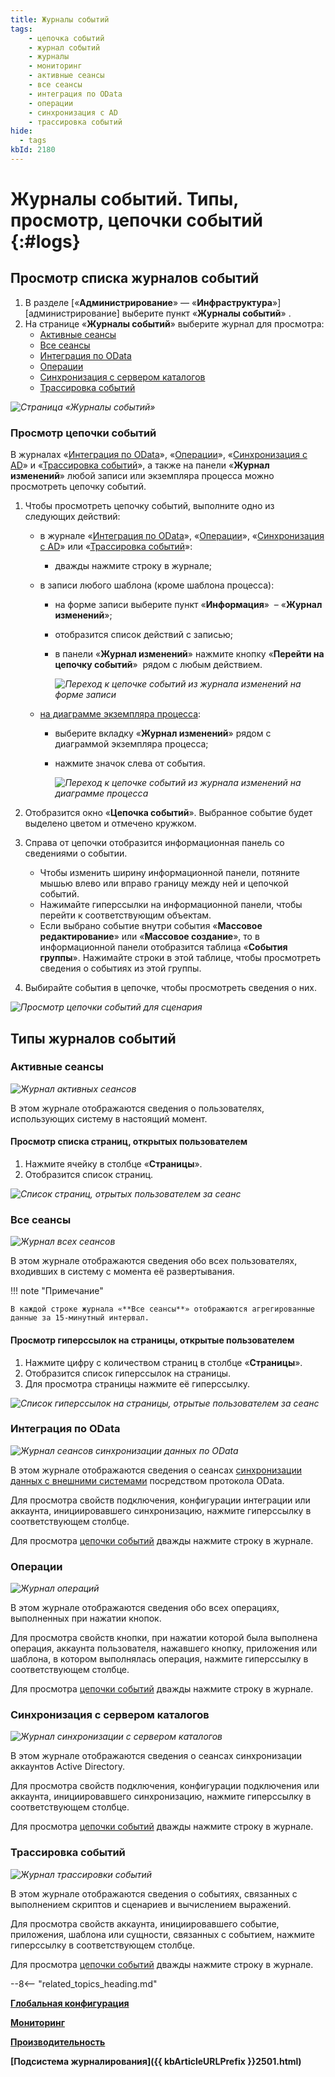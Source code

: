 ```yaml
---
title: Журналы событий
tags:
    - цепочка событий
    - журнал событий
    - журналы
    - мониторинг
    - активные сеансы
    - все сеансы
    - интеграция по OData
    - операции
    - синхронизация с AD
    - трассировка событий
hide:
  - tags
kbId: 2180
---
```



# Журналы событий. Типы, просмотр, цепочки событий {:#logs}

## Просмотр списка журналов событий

1. В разделе [«**Администрирование**» — «**Инфраструктура**»][администрирование] выберите пункт «**Журналы событий**» <i class=" fal  fa-clipboard-list ">‌</i>.
2. На странице «**Журналы событий**» выберите журнал для просмотра:
    - [Активные сеансы](#активные-сеансы)
    - [Все сеансы](#все-сеансы)
    - [Интеграция по OData](#интеграция-по-odata)
    - [Операции](#операции)
    - [Синхронизация с сервером каталогов](#синхронизация-с-сервером-каталогов)
    - [Трассировка событий](#трассировка-событий)

_![Страница «Журналы событий»](logs_page.png)_

### Просмотр цепочки событий

В журналах «[Интеграция по OData](#интеграция-по-odata)», «[Операции](#операции)», «[Синхронизация с AD](#синхронизация-с-ad)» и «[Трассировка событий](#трассировка-событий)», а также на панели «**Журнал изменений**» любой записи или экземпляра процесса можно просмотреть цепочку событий.

1. Чтобы просмотреть цепочку событий, выполните одно из следующих действий:
    - в журнале «[Интеграция по OData](#интеграция-по-odata)», «[Операции](#операции)», «[Синхронизация с AD](#синхронизация-с-ad)» или «[Трассировка событий](#трассировка-событий)»:
        - дважды нажмите строку в журнале;
    - в записи любого шаблона (кроме шаблона процесса):
        - на форме записи выберите пункт «**Информация**» <i class="fa-light fa-pen-to-square"></i> – «**Журнал изменений**»;
        - отобразится список действий с записью;
        - в панели «**Журнал изменений**» нажмите кнопку «**Перейти на цепочку событий**» <i class="fa-light fa-diagram-project"></i> рядом с любым действием.

          _![Переход к цепочке событий из журнала изменений на форме записи](logs_event_chain_transfer.png)_

    - [на диаграмме экземпляра процесса](process_diagram_view_instance.md):
        - выберите вкладку «**Журнал изменений**» рядом с диаграммой экземпляра процесса;
        - нажмите значок слева от события.

            _![Переход к цепочке событий из журнала изменений на диаграмме процесса](process_diagram_view_instance_event_icon.png)_

2. Отобразится окно «**Цепочка событий**». Выбранное событие будет выделено цветом и отмечено кружком.
3. Справа от цепочки отобразится информационная панель со сведениями о событии.
    - Чтобы изменить ширину информационной панели, потяните мышью влево или вправо границу между ней и цепочкой событий.
    - Нажимайте гиперссылки на информационной панели, чтобы перейти к соответствующим объектам.
    - Если выбрано событие внутри события «**Массовое редактирование**» или «**Массовое создание**», то в информационной панели отобразится таблица «**События группы**». Нажимайте строки в этой таблице, чтобы просмотреть сведения о событиях из этой группы.
4. Выбирайте события в цепочке, чтобы просмотреть сведения о них.

_![Просмотр цепочки событий для сценария](logs_chain_view.png)_

## Типы журналов событий

### Активные сеансы

_![Журнал активных сеансов](logs_page_active_sessions.png)_

В этом журнале отображаются сведения о пользователях, использующих систему в настоящий момент.

#### Просмотр списка страниц, открытых пользователем

1. Нажмите ячейку в столбце «**Страницы**».
2. Отобразится список страниц.

_![Список страниц, отрытых пользователем за сеанс](logs_pages_list.png)_

### Все сеансы

_![Журнал всех сеансов](logs_page_all_sessions.png)_

В этом журнале отображаются сведения обо всех пользователях, входивших в систему с момента её развертывания.

!!! note "Примечание"

    В каждой строке журнала «**Все сеансы**» отображаются агрегированные данные за 15-минутный интервал.

#### Просмотр гиперссылок на страницы, открытые пользователем

1. Нажмите цифру с количеством страниц в столбце «**Страницы**».
2. Отобразится список гиперссылок на страницы.
3. Для просмотра страницы нажмите её гиперссылку.

_![Список гиперссылок на страницы, отрытые пользователем за сеанс](logs_pages_hyperlinks_list.png)_

### Интеграция по OData

_![Журнал сеансов синхронизации данных по OData](logs_page_OData_integration.png)_

В этом журнале отображаются сведения о сеансах [синхронизации данных с внешними системами](integrations.md) посредством протокола OData.

Для просмотра свойств подключения, конфигурации интеграции или аккаунта, инициировавшего синхронизацию, нажмите гиперссылку в соответствующем столбце.

Для просмотра [цепочки событий](#просмотр-цепочки-событий) дважды нажмите строку в журнале.

### Операции

_![Журнал операций](logs_page_operations.png)_

В этом журнале отображаются сведения обо всех операциях, выполненных при нажатии кнопок.

Для просмотра свойств кнопки, при нажатии которой была выполнена операция, аккаунта пользователя, нажавшего кнопку, приложения или шаблона, в котором выполнялась операция, нажмите гиперссылку в соответствующем столбце.

Для просмотра [цепочки событий](#просмотр-цепочки-событий) дважды нажмите строку в журнале.

### Синхронизация с сервером каталогов

_![Журнал синхронизации с сервером каталогов](logs_page_ad_sync.png)_

В этом журнале отображаются сведения о сеансах синхронизации аккаунтов Active Directory.

Для просмотра свойств подключения, конфигурации подключения или аккаунта, инициировавшего синхронизацию, нажмите гиперссылку в соответствующем столбце.

Для просмотра [цепочки событий](#просмотр-цепочки-событий) дважды нажмите строку в журнале.

### Трассировка событий

_![Журнал трассировки событий](logs_event_tracing.png)_

В этом журнале отображаются сведения о событиях, связанных с выполнением скриптов и сценариев и вычислением выражений.

Для просмотра свойств аккаунта, инициировавшего событие, приложения, шаблона или сущности, связанных с событием, нажмите гиперссылку в соответствующем столбце.

Для просмотра [цепочки событий](#просмотр-цепочки-событий) дважды нажмите строку в журнале.

--8<-- "related_topics_heading.md"

**[Глобальная конфигурация](global_configuration.md)**

**[Мониторинг](monitoring.md)**

**[Производительность](performance.md)**

**[Подсистема журналирования]({{ kbArticleURLPrefix }}2501.html)**
